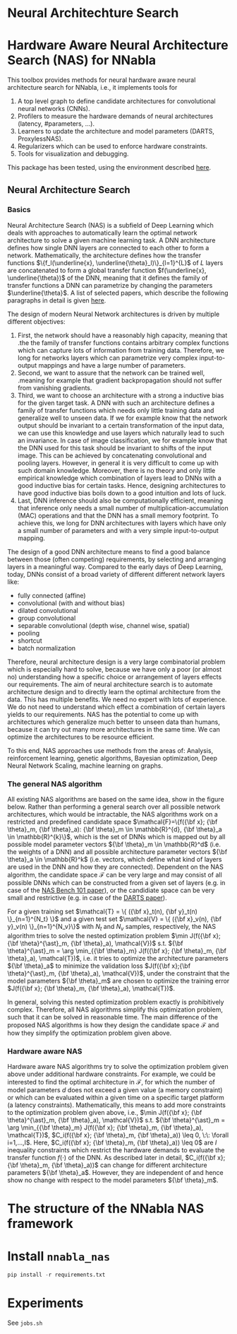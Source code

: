 # Neural Architechture Search

# Hardware Aware Neural Architecture Search (NAS) for NNabla
This toolbox provides methods for neural hardware aware neural architecture search 
for NNabla, i.e., it implements tools for

1. A top level graph to define candidate architectures for convolutional neural networks (CNNs).
2. Profilers to measure the hardware demands of neural architectures (latency, #parameters, ...).
3. Learners to update the architecture and model parameters (DARTS, ProxylessNAS).
4. Regularizers which can be used to enforce hardware constraints.
5. Tools for visualization and debugging.

This package has been tested, using the environment
described [here](/environment.txt).

## Neural Architecture Search
### Basics
Neural Architecture Search (NAS) is a subfield of Deep Learning which
deals with approaches to automatically learn the optimal network architecture
to solve a given machine learning task. A DNN architecture defines 
how single DNN layers are connected to each other to form a network. 
Mathematically, the architecture defines how the transfer 
functions $`\{f_l(\underline{x}, \underline{\theta}_l)\}_{l=1}^{L}`$ of $`L`$ 
layers are concatenated  to form a global transfer function $`f(\underline{x}, \underline{\theta})`$ 
of the DNN, meaning that it defines the family of transfer functions a 
DNN can parametrize by changing the parameters $`\underline{\theta}`$.
A list of selected papers, which describe the following paragraphs in detail is
given [here](/theory/papers/bibliography.bib).

The design of modern Neural Network architectures is driven by multiple different objectives: 
1. First,  the network should have a reasonably high capacity, meaning that
.the the family of transfer functions contains arbitrary 
complex functions which can capture lots of information from training data. 
Therefore, we long for networks layers which can parametrize very complex 
input-to-output mappings and have a large number of parameters. 
2. Second, we want to assure that the network can be trained well, 
.meaning for example that gradient backpropagation 
should not suffer from vanishing gradients. 
3. Third, we want to choose an architecture with a strong a inductive bias
for the given target task. A DNN with such an architecture defines 
a family of transfer functions which needs only little training 
data and generalize well to unseen data. 
If we for example know that the network output should be invariant 
to a certain transformation of the input data, we can use this knowledge 
and use layers which naturally lead to such an invariance. 
In case of image classification, we for example know that the DNN used for this task should 
be invariant to shifts of the input image. This can be achieved by concatenating 
convolutional and pooling layers. However, in general it is very difficult to 
come up with such domain knowledge. Moreover, there is no theory and only little 
empirical knowledge which combination of layers lead to DNNs with a good inductive 
bias for certain tasks. Hence, designing architectures to have good inductive 
bias boils down to a good intuition and lots of luck.
4. Last, DNN inference should also be computationally efficient, meaning that 
inference only needs a small number of multiplication-accumulation (MAC) 
operations and that the DNN has a small memory footprint. To achieve this, 
we long for DNN architectures with layers which have only a small number of
parameters and with a very simple input-to-output mapping.

The design of a good DNN architecture means to find a good balance 
between those (often competing) requirements, by selecting and arranging
layers in a meaningful way. Compared to the early days of Deep Learning, today, 
DNNs consist of a broad variety of different different network layers like:

* fully connected (affine)
* convolutional (with and without bias)
* dilated convolutional
* group convolutional
* separable convolutional (depth wise, channel wise, spatial)
* pooling
* shortcut
* batch normalization

Therefore, neural architecture design is a very large combinatorial problem which 
is especially hard to solve, because we have only a poor (or almost no) 
understanding how a specific choice or arrangement of layers effects our 
requirements. The aim of neural architecture search is to automate architecture 
design and to directly learn the optimal architecture from the data. 
This has multiple benefits. We need no expert with lots of experience. 
We do not need to understand which effect a combination of certain layers yields to our requirements. 
NAS has the potential to come up with architectures which generalize much better 
to unseen data than humans, because it can try out many more architectures in the same time.
We can optimize the architectures to be resource efficient.

To this end, NAS approaches use methods from the areas of:
Analysis, reinforcement learning, genetic algorithms, Bayesian optimization, 
Deep Neural Network Scaling, machine learning on graphs.

### The general NAS algorithm
All existing NAS algorithms are based on the same idea, show in
the figure below. Rather than performing a general search over all possible network
architectures, which would be intractable, the NAS algorithms work on a restricted
and predefined candidate space 
$`\mathcal{F}=\{f({\bf x}; {\bf \theta}_m, {\bf \theta}_a): {\bf \theta}_m \in \mathbb{R}^{d}, {\bf \theta}_a \in \mathbb{R}^{k}\}`$, 
which is the set of DNNs which is mapped out by all possible model parameter vectors 
$`{\bf \theta}_m \in \mathbb{R}^d`$ (i.e. the weights of a DNN) and all possible
architecture parameter vectors $`{\bf \theta}_a \in \mathbb{R}^k`$ (i.e. vectors,
which define what kind of layers are used in the DNN and how they are connected).
Dependent on the NAS algorithm, the candidate space $`\mathcal{F}`$ can be very 
large and may consist of all possible DNNs which can be 
constructed from a given set of layers (e.g. in case of the 
[NAS Bench 101 paper](/theory/papers/nas_bench_101.pdf)), or the candidiate space 
can be very small and restrictive 
(e.g. in case of the [DARTS paper](/theory/papers/darts.pdf)).

For a given training set $`\mathcal{T} = \{ ({\bf x}_t(n), {\bf y}_t(n) \}_{n=1}^{N_t} \}`$ 
and a given test set $`\mathcal{V} = \{ ({\bf x}_v(n), {\bf y}_v(n) \}_{n=1}^{N_v}\}`$ with 
$`N_t`$ and $`N_v`$ samples, respectively, the NAS algorithm tries to solve the 
nested optimization problem
$`\min J(f({\bf x};  {\bf \theta}^{\ast}_m, {\bf \theta}_a), \mathcal{V})`$ s.t. 
$`{\bf \theta}^{\ast}_m = \arg \min_{{\bf \theta}_m} J(f({\bf x}; {\bf \theta}_m, {\bf \theta}_a), \mathcal{T})`$,
i.e. it tries to optimize the architecture parameters $`{\bf \theta}_a`$ to
minimize the validation loss $`J(f({\bf x};{\bf \theta}^{\ast}_m, {\bf \theta}_a), \mathcal{V})`$,
under the constraint that the model parameters $`{\bf \theta}_m`$ are chosen to optimize the 
training error $`J(f({\bf x}; {\bf \theta}_m, {\bf \theta}_a), \mathcal{T})`$.

In general, solving this nested optimization problem exactly is prohibitively complex.
Therefore, all NAS algorithms simplify this optimization problem, such that
it can be solved in reasonable time. The main difference of the proposed NAS algorithms
is how they design the candidate space $`\mathcal{F}`$ and how they simplify the 
optimization problem given above.

### Hardware aware NAS
Hardware aware NAS algorithms try to solve the optimization problem given above 
under additional hardware constraints. For example, we could be interested to 
find the optimal architecture in $`\mathcal{F}`$, for which the number of model
parameters $`d`$ does not exceed a given value (a memory constraint) 
or which can be evaluated within a given time on a specific target platform 
(a latency constraints). Mathematically, this means to add more constraints to 
the optimization problem given above, i.e.,
$`\min J(f({\bf x};  {\bf \theta}^{\ast}_m, {\bf \theta}_a), \mathcal{V})`$ s.t. 
$`{\bf \theta}^{\ast}_m = \arg \min_{{\bf \theta}_m} J(f({\bf x}; {\bf \theta}_m, {\bf \theta}_a), \mathcal{T})`$,
$`C_i(f({\bf x};  {\bf \theta}_m, {\bf \theta}_a)) \leq 0, \:\: \forall i=1,...,I`$.
Here, $`C_i(f({\bf x};  {\bf \theta}_m, {\bf \theta}_a)) \leq 0`$ are $`I`$ inequality
constraints which restrict the hardware demands to evaluate the transfer 
function $`f(\cdot)`$ of the DNN. As described later in detail, 
$`C_i(f({\bf x};  {\bf \theta}_m, {\bf \theta}_a))`$ can change for different 
architecture parameters $`{\bf \theta}_a`$. However, they are independent of and
hence show no change with respect to the model parameters $`{\bf \theta}_m`$.

# The structure of the NNabla NAS framework

# Install `nnabla_nas`
```python
pip install -r requirements.txt
```

# Experiments

See `jobs.sh`
